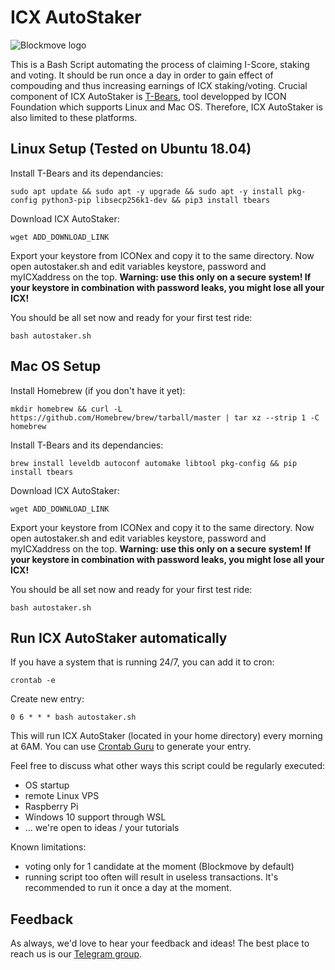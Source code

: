 # ICX AutoStaker
![Blockmove logo](https://i.imgur.com/eMSxYRR.png)

This is a Bash Script automating the process of claiming I-Score, staking and voting. It should be run once a day in order to gain effect of compouding and thus increasing earnings of ICX staking/voting.
Crucial component of ICX AutoStaker is [T-Bears](https://github.com/icon-project/t-bears), tool developped by ICON Foundation which supports Linux and Mac OS. Therefore, ICX AutoStaker is also limited to these platforms.

## Linux Setup (Tested on Ubuntu 18.04)
Install T-Bears and its dependancies:
```
sudo apt update && sudo apt -y upgrade && sudo apt -y install pkg-config python3-pip libsecp256k1-dev && pip3 install tbears
```
Download ICX AutoStaker:
```
wget ADD_DOWNLOAD_LINK
```
Export your keystore from ICONex and copy it to the same directory. Now open autostaker.sh and edit variables keystore, password and myICXaddress on the top. **Warning: use this only on a secure system! If your keystore in combination with password leaks, you might lose all your ICX!**

You should be all set now and ready for your first test ride:
```
bash autostaker.sh
```

## Mac OS Setup
Install Homebrew (if you don't have it yet):
```
mkdir homebrew && curl -L https://github.com/Homebrew/brew/tarball/master | tar xz --strip 1 -C homebrew
```
Install T-Bears and its dependancies:
```
brew install leveldb autoconf automake libtool pkg-config && pip install tbears
```
Download ICX AutoStaker:
```
wget ADD_DOWNLOAD_LINK
```
Export your keystore from ICONex and copy it to the same directory. Now open autostaker.sh and edit variables keystore, password and myICXaddress on the top. **Warning: use this only on a secure system! If your keystore in combination with password leaks, you might lose all your ICX!**

You should be all set now and ready for your first test ride:
```
bash autostaker.sh
```

## Run ICX AutoStaker automatically
If you have a system that is running 24/7, you can add it to cron:
```
crontab -e
```
Create new entry:
```
0 6 * * * bash autostaker.sh
```
This will run ICX AutoStaker (located in your home directory) every morning at 6AM. You can use [Crontab Guru](https://crontab.guru) to generate your entry.

Feel free to discuss what other ways this script could be regularly executed:
- OS startup
- remote Linux VPS
- Raspberry Pi
- Windows 10 support through WSL
- ... we're open to ideas / your tutorials

Known limitations:
- voting only for 1 candidate at the moment (Blockmove by default)
- running script too often will result in useless transactions. It's recommended to run it once a day at the moment.

## Feedback
As always, we'd love to hear your feedback and ideas! The best place to reach us is our [Telegram group](https://t.me/blockmove).
